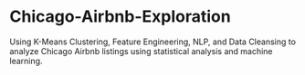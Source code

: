 # Chicago-Airbnb-Exploration
Using K-Means Clustering, Feature Engineering, NLP, and Data Cleansing to analyze Chicago Airbnb listings using statistical analysis and machine learning.
